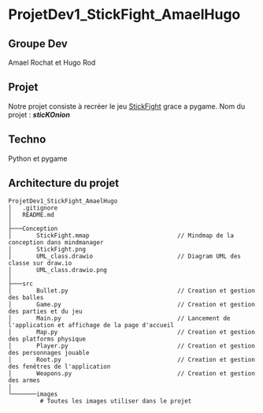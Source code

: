 # ProjetDev1_StickFight_AmaelHugo

## Groupe Dev
Amael Rochat et Hugo Rod

## Projet
Notre projet consiste à recréer le jeu [StickFight](https://store.steampowered.com/app/674940/Stick_Fight_The_Game/) grace a pygame.
Nom du projet : ***sticKOnion***

## Techno
Python et pygame

## Architecture du projet

```
ProjetDev1_StickFight_AmaelHugo 
│   .gitignore                           
│   README.md 
│   
├───Conception
│       StickFight.mmap                         // Mindmap de la conception dans mindmanager
│       StickFight.png
│       UML_class.drawio                        // Diagram UML des classe sur draw.io
│       UML_class.drawio.png
│
├───src                         
│       Bullet.py                               // Creation et gestion des balles
│       Game.py                                 // Creation et gestion des parties et du jeu
│       Main.py                                 // Lancement de l'application et affichage de la page d'accueil
│       Map.py                                  // Creation et gestion des platforms physique
│       Player.py                               // Creation et gestion des personnages jouable
│       Root.py                                 // Creation et gestion des fenêtres de l'application
│       Weapons.py                              // Creation et gestion des armes
│       
└───────images
         # Toutes les images utiliser dans le projet 
```                


